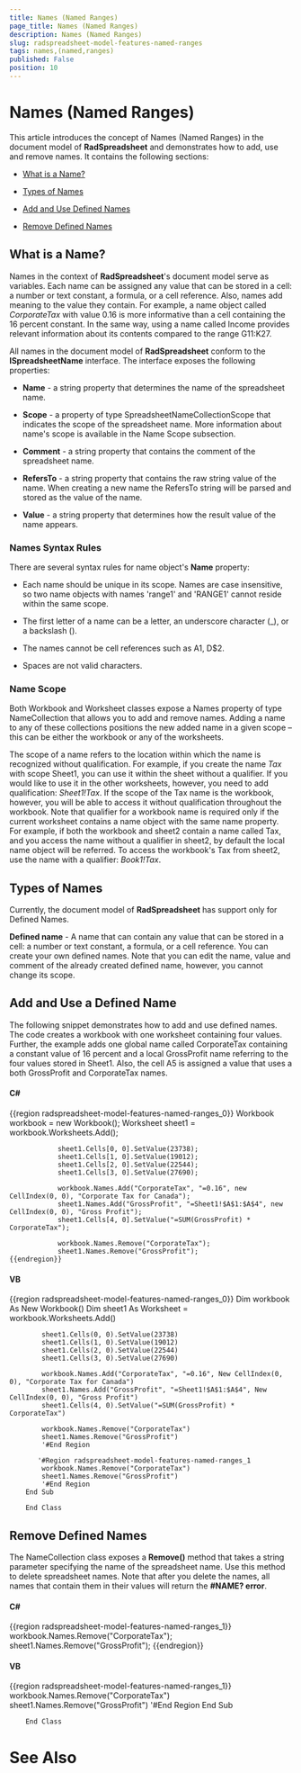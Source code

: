 ```yaml
---
title: Names (Named Ranges)
page_title: Names (Named Ranges)
description: Names (Named Ranges)
slug: radspreadsheet-model-features-named-ranges
tags: names,(named,ranges)
published: False
position: 10
---
```


# Names (Named Ranges)



This article introduces the concept of Names (Named Ranges) in the document model of __RadSpreadsheet__ and demonstrates how
        to add, use and remove names. It contains the following sections:
      

* [What is a Name?](#what-is-a-name?)

* [Types of Names](#types-of-names)

* [Add and Use Defined Names](#add-and-use-a-defined-name)

* [Remove Defined Names](#remove-defined-names)

## What is a Name?

Names in the context of __RadSpreadsheet__'s document model serve as variables. Each name can be assigned any value that
          can be stored in a cell: a number or text constant, a formula, or a cell reference. Also, names add meaning to the value they contain. For example,
          a name object called *CorporateTax* with value 0.16 is more informative than a cell containing the 16 percent constant.
          In the same way, using a name called Income provides relevant information about its contents compared to the range G11:K27.
        

All names in the document model of __RadSpreadsheet__ conform to the __ISpreadsheetName__ interface.
          The interface exposes the following properties:
        

* __Name__ - a string property that determines the name of the spreadsheet name.
            

* __Scope__ - a property of type SpreadsheetNameCollectionScope that indicates the scope of the spreadsheet name. More
              information about name's scope is available in the Name Scope subsection.
            

* __Comment__ - a string property that contains the comment of the spreadsheet name.
            

* __RefersTo__ - a string property that contains the raw string value of the name. When creating a new name the RefersTo
              string will be parsed and stored as the value of the name.
            

* __Value__ - a string property that determines how the result value of the name appears.
            

### Names Syntax Rules

There are several syntax rules for name object's __Name__ property:
            

* Each name should be unique in its scope. Names are case insensitive, so two name objects with names 'range1' and 'RANGE1'
                  cannot reside within the same scope.
                

* The first letter of a name can be a letter, an underscore character (_), or a backslash (\).
                

* The names cannot be cell references such as  A1, D$2.
                

* Spaces are not valid characters.
                

### Name Scope

Both Workbook and Worksheet classes expose a Names property of type NameCollection that allows you to add and remove names. Adding a name to
              any of these collections positions the new added name in a given scope – this can be either the workbook or any of the worksheets.
            

The scope of a name refers to the location within which the name is recognized without qualification. For example, if you create the name
              *Tax* with scope Sheet1, you can use it within the sheet without a qualifier. If you would like to use it in the
              other worksheets, however, you need to add qualification: *Sheet1!Tax*. If the scope of the Tax name is the workbook,
              however, you will be able to access it without qualification throughout the workbook. Note that qualifier for a workbook name is required only
              if the current worksheet contains a name object with the same name property. For example, if both the workbook and sheet2 contain a name
              called Tax, and you access the name without a qualifier in sheet2, by default the local name object will be referred. To access the
              workbook's Tax from sheet2, use the name with a qualifier: *Book1!Tax*.
            

## Types of Names

Currently, the document model of __RadSpreadsheet__ has support only for Defined Names.
        

__Defined name__ - A name that can contain any value that can be stored in a cell: a number or text constant, a formula, or
          a cell reference. You can create your own defined names. Note that you can edit the name, value and comment of the already created defined name,
          however, you cannot change its scope.
        

## Add and Use a Defined Name

The following snippet demonstrates how to add and use defined names. The code creates a workbook with one worksheet containing four values. Further,
          the example adds one global name called CorporateTax containing a constant value of 16 percent and a local GrossProfit name referring to the four
          values stored in Sheet1. Also, the cell A5 is assigned a value that uses a both GrossProfit and CorporateTax names.
        

#### __C#__

{{region radspreadsheet-model-features-named-ranges_0}}
	            Workbook workbook = new Workbook();
	            Worksheet sheet1 = workbook.Worksheets.Add();
	
	            sheet1.Cells[0, 0].SetValue(23738);
	            sheet1.Cells[1, 0].SetValue(19012);
	            sheet1.Cells[2, 0].SetValue(22544);
	            sheet1.Cells[3, 0].SetValue(27690);
	
	            workbook.Names.Add("CorporateTax", "=0.16", new CellIndex(0, 0), "Corporate Tax for Canada");
	            sheet1.Names.Add("GrossProfit", "=Sheet1!$A$1:$A$4", new CellIndex(0, 0), "Gross Profit");
	            sheet1.Cells[4, 0].SetValue("=SUM(GrossProfit) * CorporateTax");
	
	            workbook.Names.Remove("CorporateTax");
	            sheet1.Names.Remove("GrossProfit");
	{{endregion}}



#### __VB__

{{region radspreadsheet-model-features-named-ranges_0}}
	        Dim workbook As New Workbook()
	        Dim sheet1 As Worksheet = workbook.Worksheets.Add()
	
	        sheet1.Cells(0, 0).SetValue(23738)
	        sheet1.Cells(1, 0).SetValue(19012)
	        sheet1.Cells(2, 0).SetValue(22544)
	        sheet1.Cells(3, 0).SetValue(27690)
	
	        workbook.Names.Add("CorporateTax", "=0.16", New CellIndex(0, 0), "Corporate Tax for Canada")
	        sheet1.Names.Add("GrossProfit", "=Sheet1!$A$1:$A$4", New CellIndex(0, 0), "Gross Profit")
	        sheet1.Cells(4, 0).SetValue("=SUM(GrossProfit) * CorporateTax")
	
	        workbook.Names.Remove("CorporateTax")
	        sheet1.Names.Remove("GrossProfit")
	        '#End Region
			
		   '#Region radspreadsheet-model-features-named-ranges_1
			workbook.Names.Remove("CorporateTax")
			sheet1.Names.Remove("GrossProfit")
		    '#End Region
	    End Sub
	
	    End Class



## Remove Defined Names

The NameCollection class exposes a __Remove()__ method that takes a string parameter specifying the name of the
          spreadsheet name. Use this method to delete spreadsheet names. Note that after you delete the names, all names that contain them in their values
          will return the __#NAME? error__.
        

#### __C#__

{{region radspreadsheet-model-features-named-ranges_1}}
	            workbook.Names.Remove("CorporateTax");
	            sheet1.Names.Remove("GrossProfit");
	{{endregion}}



#### __VB__

{{region radspreadsheet-model-features-named-ranges_1}}
			workbook.Names.Remove("CorporateTax")
			sheet1.Names.Remove("GrossProfit")
		    '#End Region
	    End Sub
	
	    End Class



# See Also
